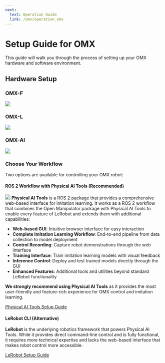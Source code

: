 ```yaml
---
next:
  text: Operation Guide
  link: /omx/operation_omx
---
```


# Setup Guide for OMX

This guide will walk you through the process of setting up your OMX hardware and software environment.

## Hardware Setup
### OMX-F
![](/quick_start_guide/omx/hardware_setup_OMX_F.png)
### OMX-L
![](/quick_start_guide/omx/hardware_setup_OMX_L.png)
### OMX-AI
![](/quick_start_guide/omx/hardware_setup_OMX_AI.png)

### Choose Your Workflow

Two options are available for controlling your OMX robot:

#### ROS 2 Workflow with Physical AI Tools (Recommended)
![](/quick_start_guide/omx/physical_ai_tools.png)
**Physical AI Tools** is a ROS 2 package that provides a comprehensive web-based interface for imitation learning. It works as a ROS 2 workflow that combines the Open Manipulator package with Physical AI Tools to enable every feature of LeRobot and extends them with additional capabilities:

- **Web-based GUI**: Intuitive browser interface for easy interaction
- **Complete Imitation Learning Workflow**: End-to-end pipeline from data collection to model deployment
- **Control Recording**: Capture robot demonstrations through the web interface
- **Training Interface**: Train imitation learning models with visual feedback
- **Inference Control**: Deploy and test trained models directly through the GUI
- **Enhanced Features**: Additional tools and utilities beyond standard LeRobot functionality

**We strongly recommend using Physical AI Tools** as it provides the most user-friendly and feature-rich experience for OMX control and imitation learning.

<a href="/omx/setup_guide_physical_ai_tools.html" class="button-shortcut">
Physical AI Tools Setup Guide
</a>

#### LeRobot CLI (Alternative)
**LeRobot** is the underlying robotics framework that powers Physical AI Tools. While it provides direct command-line control and is fully functional, it requires more technical expertise and lacks the web-based interface that makes robot control more accessible.

<a href="/omx/setup_guide_lerobot.html" class="button-shortcut">
LeRobot Setup Guide
</a>
